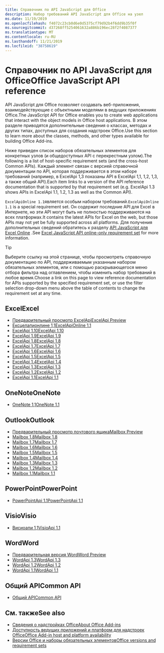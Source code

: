 ```yaml
---
title: Справочник по API JavaScript для Office
description: Набор требований API JavaScript для Office на узел
ms.date: 11/19/2019
ms.openlocfilehash: f4072c23cb0d6e0d5375cf79d92b4f6dd9b35f0f
ms.sourcegitcommit: d37268ff5254061632a886b196ec28f2f4087377
ms.translationtype: MT
ms.contentlocale: ru-RU
ms.lasthandoff: 11/21/2019
ms.locfileid: "38758619"
---
```

# <a name="office-javascript-api-reference"></a><span data-ttu-id="000ec-103">Справочник по API JavaScript для Office</span><span class="sxs-lookup"><span data-stu-id="000ec-103">Office JavaScript API reference</span></span>

<span data-ttu-id="000ec-104">API JavaScript для Office позволяет создавать веб-приложения, взаимодействующие с объектными моделями в ведущих приложениях Office.</span><span class="sxs-lookup"><span data-stu-id="000ec-104">The JavaScript API for Office enables you to create web applications that interact with the object models in Office host applications.</span></span> <span data-ttu-id="000ec-105">В этом разделе приводятся дополнительные сведения о классах, методах и других типах, доступных для создания надстроек Office.</span><span class="sxs-lookup"><span data-stu-id="000ec-105">Use this section to learn more about the classes, methods, and other types available for building Office Add-ins.</span></span>

<span data-ttu-id="000ec-106">Ниже приведен список наборов обязательных элементов для конкретных узлов (и общедоступных API с перекрестным узлом).</span><span class="sxs-lookup"><span data-stu-id="000ec-106">The following is a list of host-specific requirement sets (and the cross-host Common APIs).</span></span> <span data-ttu-id="000ec-107">Каждый элемент связан с версией справочной документации по API, которая поддерживается в этом наборе требований (например, в ExcelApi 1,3 показаны API в ExcelApi 1,1, 1,2, 1,3, а также общий API).</span><span class="sxs-lookup"><span data-stu-id="000ec-107">Each item links to a version of the API reference documentation that is supported by that requirement set (e.g. ExcelApi 1.3 shows APIs in ExcelApi 1.1, 1.2, 1.3 as well as the Common API).</span></span>

<span data-ttu-id="000ec-108">`ExcelApiOnline 1.1`является особым набором требований.</span><span class="sxs-lookup"><span data-stu-id="000ec-108">`ExcelApiOnline 1.1` is a special requirement set.</span></span> <span data-ttu-id="000ec-109">Он содержит последние API для Excel в Интернете, но эти API могут быть не полностью поддерживаются на всех платформах.</span><span class="sxs-lookup"><span data-stu-id="000ec-109">It contains the latest APIs for Excel on the web, but those APIs may not yet be fully supported across all platforms.</span></span> <span data-ttu-id="000ec-110">Для получения дополнительных сведений обратитесь к разделу [API JavaScript для Excel Online](/office/dev/add-ins/reference/requirement-sets/excel-api-online-requirement-set) .</span><span class="sxs-lookup"><span data-stu-id="000ec-110">See [Excel JavaScript API online-only requirement set](/office/dev/add-ins/reference/requirement-sets/excel-api-online-requirement-set) for more information.</span></span>

> [!TIP]
> <span data-ttu-id="000ec-111">Выберите ссылку на этой странице, чтобы просмотреть справочную документацию по API, поддерживаемым указанным набором обязательных элементов, или с помощью раскрывающегося меню отбора фильтра над оглавлением, чтобы изменить набор требований в любое время.</span><span class="sxs-lookup"><span data-stu-id="000ec-111">Choose a link on this page to view reference documentation for APIs supported by the specified requirement set, or use the filter selection drop-down menu above the table of contents to change the requirement set at any time.</span></span>

## <a name="excel"></a><span data-ttu-id="000ec-112">Excel</span><span class="sxs-lookup"><span data-stu-id="000ec-112">Excel</span></span>

- [<span data-ttu-id="000ec-113">Предварительный просмотр ExcelApi</span><span class="sxs-lookup"><span data-stu-id="000ec-113">ExcelApi Preview</span></span>](/javascript/api/excel?view=excel-js-preview)
- [<span data-ttu-id="000ec-114">Ексцелапионлине 1,1</span><span class="sxs-lookup"><span data-stu-id="000ec-114">ExcelApiOnline 1.1</span></span>](/javascript/api/excel?view=excel-js-online)
- [<span data-ttu-id="000ec-115">ExcelApi 1.10</span><span class="sxs-lookup"><span data-stu-id="000ec-115">ExcelApi 1.10</span></span>](/javascript/api/excel?view=excel-js-1.10)
- [<span data-ttu-id="000ec-116">ExcelApi 1.9</span><span class="sxs-lookup"><span data-stu-id="000ec-116">ExcelApi 1.9</span></span>](/javascript/api/excel?view=excel-js-1.9)
- [<span data-ttu-id="000ec-117">ExcelApi 1.8</span><span class="sxs-lookup"><span data-stu-id="000ec-117">ExcelApi 1.8</span></span>](/javascript/api/excel?view=excel-js-1.8)
- [<span data-ttu-id="000ec-118">ExcelApi 1.7</span><span class="sxs-lookup"><span data-stu-id="000ec-118">ExcelApi 1.7</span></span>](/javascript/api/excel?view=excel-js-1.7)
- [<span data-ttu-id="000ec-119">ExcelApi 1.6</span><span class="sxs-lookup"><span data-stu-id="000ec-119">ExcelApi 1.6</span></span>](/javascript/api/excel?view=excel-js-1.6)
- [<span data-ttu-id="000ec-120">ExcelApi 1.5</span><span class="sxs-lookup"><span data-stu-id="000ec-120">ExcelApi 1.5</span></span>](/javascript/api/excel?view=excel-js-1.5)
- [<span data-ttu-id="000ec-121">ExcelApi 1.4</span><span class="sxs-lookup"><span data-stu-id="000ec-121">ExcelApi 1.4</span></span>](/javascript/api/excel?view=excel-js-1.4)
- [<span data-ttu-id="000ec-122">ExcelApi 1.3</span><span class="sxs-lookup"><span data-stu-id="000ec-122">ExcelApi 1.3</span></span>](/javascript/api/excel?view=excel-js-1.3)
- [<span data-ttu-id="000ec-123">ExcelApi 1.2</span><span class="sxs-lookup"><span data-stu-id="000ec-123">ExcelApi 1.2</span></span>](/javascript/api/excel?view=excel-js-1.2)
- [<span data-ttu-id="000ec-124">ExcelApi 1.1</span><span class="sxs-lookup"><span data-stu-id="000ec-124">ExcelApi 1.1</span></span>](/javascript/api/excel?view=excel-js-1.1)

## <a name="onenote"></a><span data-ttu-id="000ec-125">OneNote</span><span class="sxs-lookup"><span data-stu-id="000ec-125">OneNote</span></span>

- [<span data-ttu-id="000ec-126">OneNote 1,1</span><span class="sxs-lookup"><span data-stu-id="000ec-126">OneNote 1.1</span></span>](/javascript/api/onenote?view=onenote-js-1.1)

## <a name="outlook"></a><span data-ttu-id="000ec-127">Outlook</span><span class="sxs-lookup"><span data-stu-id="000ec-127">Outlook</span></span>

- [<span data-ttu-id="000ec-128">Предварительный просмотр почтового ящика</span><span class="sxs-lookup"><span data-stu-id="000ec-128">Mailbox Preview</span></span>](/javascript/api/outlook?view=outlook-js-preview)
- [<span data-ttu-id="000ec-129">Mailbox 1.8</span><span class="sxs-lookup"><span data-stu-id="000ec-129">Mailbox 1.8</span></span>](/javascript/api/outlook?view=outlook-js-1.8)
- [<span data-ttu-id="000ec-130">Mailbox 1.7</span><span class="sxs-lookup"><span data-stu-id="000ec-130">Mailbox 1.7</span></span>](/javascript/api/outlook?view=outlook-js-1.7)
- [<span data-ttu-id="000ec-131">Mailbox 1.6</span><span class="sxs-lookup"><span data-stu-id="000ec-131">Mailbox 1.6</span></span>](/javascript/api/outlook?view=outlook-js-1.6)
- [<span data-ttu-id="000ec-132">Mailbox 1.5</span><span class="sxs-lookup"><span data-stu-id="000ec-132">Mailbox 1.5</span></span>](/javascript/api/outlook?view=outlook-js-1.5)
- [<span data-ttu-id="000ec-133">Mailbox 1.4</span><span class="sxs-lookup"><span data-stu-id="000ec-133">Mailbox 1.4</span></span>](/javascript/api/outlook?view=outlook-js-1.4)
- [<span data-ttu-id="000ec-134">Mailbox 1.3</span><span class="sxs-lookup"><span data-stu-id="000ec-134">Mailbox 1.3</span></span>](/javascript/api/outlook?view=outlook-js-1.3)
- [<span data-ttu-id="000ec-135">Mailbox 1.2</span><span class="sxs-lookup"><span data-stu-id="000ec-135">Mailbox 1.2</span></span>](/javascript/api/outlook?view=outlook-js-1.2)
- [<span data-ttu-id="000ec-136">Mailbox 1.1</span><span class="sxs-lookup"><span data-stu-id="000ec-136">Mailbox 1.1</span></span>](/javascript/api/outlook?view=outlook-js-1.1)

## <a name="powerpoint"></a><span data-ttu-id="000ec-137">PowerPoint</span><span class="sxs-lookup"><span data-stu-id="000ec-137">PowerPoint</span></span>

- [<span data-ttu-id="000ec-138">PowerPointApi 1.1</span><span class="sxs-lookup"><span data-stu-id="000ec-138">PowerPointApi 1.1</span></span>](/javascript/api/powerpoint?view=powerpoint-js-1.1)

## <a name="visio"></a><span data-ttu-id="000ec-139">Visio</span><span class="sxs-lookup"><span data-stu-id="000ec-139">Visio</span></span>

- [<span data-ttu-id="000ec-140">Висиоапи 1,1</span><span class="sxs-lookup"><span data-stu-id="000ec-140">VisioApi 1.1</span></span>](/javascript/api/visio?view=visio-js-1.1)

## <a name="word"></a><span data-ttu-id="000ec-141">Word</span><span class="sxs-lookup"><span data-stu-id="000ec-141">Word</span></span>

- [<span data-ttu-id="000ec-142">Предварительная версия Word</span><span class="sxs-lookup"><span data-stu-id="000ec-142">Word Preview</span></span>](/javascript/api/word?view=word-js-preview)
- [<span data-ttu-id="000ec-143">WordApi 1.3</span><span class="sxs-lookup"><span data-stu-id="000ec-143">WordApi 1.3</span></span>](/javascript/api/word?view=word-js-1.3)
- [<span data-ttu-id="000ec-144">WordApi 1.2</span><span class="sxs-lookup"><span data-stu-id="000ec-144">WordApi 1.2</span></span>](/javascript/api/word?view=word-js-1.2)
- [<span data-ttu-id="000ec-145">WordApi 1.1</span><span class="sxs-lookup"><span data-stu-id="000ec-145">WordApi 1.1</span></span>](/javascript/api/word?view=word-js-1.1)

## <a name="common-api"></a><span data-ttu-id="000ec-146">Общий API</span><span class="sxs-lookup"><span data-stu-id="000ec-146">Common API</span></span>

- [<span data-ttu-id="000ec-147">Общий API</span><span class="sxs-lookup"><span data-stu-id="000ec-147">Common API</span></span>](/javascript/api/office?view=common-js)

## <a name="see-also"></a><span data-ttu-id="000ec-148">См. также</span><span class="sxs-lookup"><span data-stu-id="000ec-148">See also</span></span>

- [<span data-ttu-id="000ec-149">Сведения о надстройках Office</span><span class="sxs-lookup"><span data-stu-id="000ec-149">About Office Add-ins</span></span>](/office/dev/add-ins/overview)
- [<span data-ttu-id="000ec-150">Доступность ведущих приложений и платформ для надстроек Office</span><span class="sxs-lookup"><span data-stu-id="000ec-150">Office Add-in host and platform availability</span></span>](/office/dev/add-ins/overview/office-add-in-availability)
- [<span data-ttu-id="000ec-151">Версии Office и наборы обязательных элементов</span><span class="sxs-lookup"><span data-stu-id="000ec-151">Office versions and requirement sets</span></span>](/office/dev/add-ins/develop/office-versions-and-requirement-sets)
